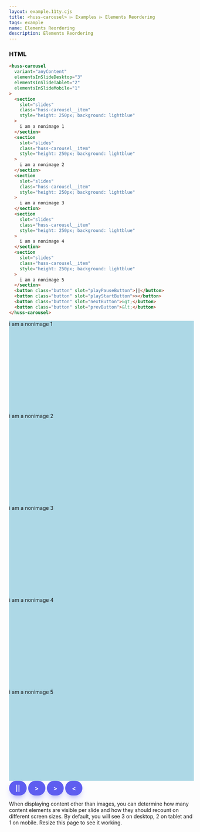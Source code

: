 ```yaml
---
layout: example.11ty.cjs
title: <huss-carousel> ⌲ Examples ⌲ Elements Reordering
tags: example
name: Elements Reordering
description: Elements Reordering
---
```


<h3>HTML</h3>

 <style>
    /* CSS */
    .button {
      background: #5e5df0;
      border-radius: 999px;
      box-shadow: #5e5df0 0 10px 20px -10px;
      box-sizing: border-box;
      color: #ffffff;
      cursor: pointer;
      font-family: Inter, Helvetica, 'Apple Color Emoji', 'Segoe UI Emoji',
        NotoColorEmoji, 'Noto Color Emoji', 'Segoe UI Symbol', 'Android Emoji',
        EmojiSymbols, -apple-system, system-ui, 'Segoe UI', Roboto,
        'Helvetica Neue', 'Noto Sans', sans-serif;
      font-size: 16px;
      font-weight: 700;
      line-height: 24px;
      opacity: 1;
      outline: 0 solid transparent;
      padding: 8px 18px;
      user-select: none;
      -webkit-user-select: none;
      touch-action: manipulation;
      width: fit-content;
      word-break: break-word;
      border: 0;
    }
  </style>

```html
<huss-carousel
  variant="anyContent"
  elementsInSlideDesktop="3"
  elementsInSlideTablet="2"
  elementsInSlideMobile="1"
>
  <section
    slot="slides"
    class="huss-carousel__item"
    style="height: 250px; background: lightblue"
  >
    i am a nonimage 1
  </section>
  <section
    slot="slides"
    class="huss-carousel__item"
    style="height: 250px; background: lightblue"
  >
    i am a nonimage 2
  </section>
  <section
    slot="slides"
    class="huss-carousel__item"
    style="height: 250px; background: lightblue"
  >
    i am a nonimage 3
  </section>
  <section
    slot="slides"
    class="huss-carousel__item"
    style="height: 250px; background: lightblue"
  >
    i am a nonimage 4
  </section>
  <section
    slot="slides"
    class="huss-carousel__item"
    style="height: 250px; background: lightblue"
  >
    i am a nonimage 5
  </section>
  <button class="button" slot="playPauseButton">||</button>
  <button class="button" slot="playStartButton">></button>
  <button class="button" slot="nextButton">&gt;</button>
  <button class="button" slot="prevButton">&lt;</button>
</huss-carousel>
```

<huss-carousel variant="anyContent" elementsInSlideDesktop='3' elementsInSlideTablet='2' elementsInSlideMobile='1'>
  <section
    slot="slides"
    class="huss-carousel__item"
    style="height: 250px; background: lightblue"
  >
    i am a nonimage 1
  </section>
  <section
    slot="slides"
    class="huss-carousel__item"
    style="height: 250px; background: lightblue"
  >
    i am a nonimage 2
  </section>
  <section
    slot="slides"
    class="huss-carousel__item"
    style="height: 250px; background: lightblue"
  >
    i am a nonimage 3
  </section>
  <section
    slot="slides"
    class="huss-carousel__item"
    style="height: 250px; background: lightblue"
  >
    i am a nonimage 4
  </section>
  <section
    slot="slides"
    class="huss-carousel__item"
    style="height: 250px; background: lightblue"
  >
    i am a nonimage 5
  </section>
  <button class="button"  slot="playPauseButton">||</button>
  <button class="button"  slot="playStartButton">></button>
  <button class="button"  slot="nextButton">&gt;</button>
  <button class="button"  slot="prevButton">&lt;</button>
</huss-carousel>

<p>When displaying content other than images, you can determine how many content elements are visible per slide and how they should recount on different screen sizes. By default, you will see 3 on desktop, 2 on tablet and 1 on mobile. Resize this page to see it working.</p>
